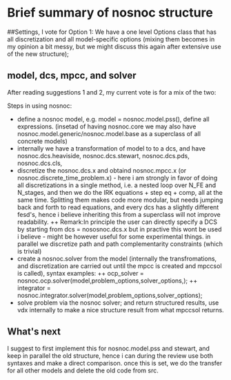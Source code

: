  # Brief summary of nosnoc structure


##Settings, 
I vote for Option 1:
We have a one level Options class that has all discretization and all model-specific options (mixing them becomes in my opinion a bit messy, but we might discuss this again after extensive use of the new structure);


## model, dcs, mpcc, and solver 
After reading suggestions 1 and 2, my current vote is for a mix of the two:

Steps in using nosnoc:

+ define a nosnoc model,  e.g. model = nosnoc.model.pss(), define all expressions. (insetad of having nosnoc.core we may also have nosnoc.model.generic/nosnoc.model.base as a superclass of all concrete models)
+ internally we have a transformation of model to to a dcs, and have nosnoc.dcs.heaviside, nosnoc.dcs.stewart, nosnoc.dcs.pds, nosnoc.dcs.cls,
+ discretize the nosnoc.dcs.x and obtaind nosnoc.mpcc.x  (or nosnoc.discrete_time_problem.x) - here i am strongly in favor of doing all discretizations in a single method, i.e. a nested loop over N_FE and N_stages, and then we do the IRK equations + step eq + comp, all at the same time. 
Splitting them makes code more modular, but needs jumping back and forth to read equations, and every dcs has a slightly different fesd's, hence i believe inheriting this from a superclass will not improve readability.
++ Remark:In principle the user can directly specify a DCS by starting from dcs = nososnoc.dcs.x but in practive this wont be used i believe  - might be however useful for some experimental things. 
in parallel we discretize path and path complementarity constraints (which is trivial)
+ create a nosnoc.solver from the model (internally the transfromations, and discretization are carried out until the mpcc is created and mpccsol is called), syntax examples: 
  ++ ocp_solver = nosnoc.ocp.solver(model,problem_options,solver_options,);
  ++ integrator = nosnoc.integrator.solver(model,problem_options,solver_options);
+ solve problem via the nosnoc solver; and return structured results, use vdx internally to make a nice structure result from what mpccsol returns.  

## What's next
I suggest to first implement this for nosnoc.model.pss and stewart, and keep in parallel the old structure, hence i can during the review use both syntaxes and make a direct comparison. once this is set, we do the transfer for all other models and delete the old code from src.    


 


